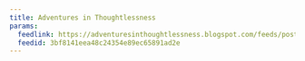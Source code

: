 ```yaml
---
title: Adventures in Thoughtlessness
params:
  feedlink: https://adventuresinthoughtlessness.blogspot.com/feeds/posts/default
  feedid: 3bf8141eea48c24354e89ec65891ad2e
---
```

